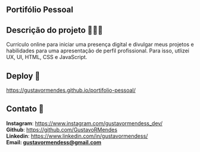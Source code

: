 ## Portifólio Pessoal
## Descrição do projeto 👨🏻‍💻
Currículo online para iniciar uma presença digital e divulgar meus projetos e habilidades para uma apresentação de perfil profissional. Para isso, utlizei UX, UI, HTML, CSS e JavaScript.
## Deploy 🔗
https://gustavormendes.github.io/portifolio-pessoal/
## Contato 📱
<strong>Instagram</strong>: https://www.instagram.com/gustavormendess_dev/ <br>
<strong>Github</strong>: https://github.com/GustavoRMendes <br>
<strong>Linkedin</strong>: https://www.linkedin.com/in/gustavormendess/ <br>
<strong>Email<strong>: gustavormendess@gmail.com
